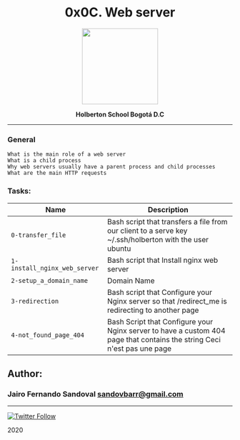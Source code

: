 <H1 align="center"> 0x0C. Web server </H1>

<p align="center">
   <a href="https://www.linux.org/"><img src="https://cdn.pixabay.com/photo/2013/07/13/13/41/bash-161382_960_720.png" width="170" height="170"/></a>

<p align="center"> 
   <b>Holberton School Bogotá D.C</b>
                
----
<H3> General </H3>
   
    What is the main role of a web server
    What is a child process
    Why web servers usually have a parent process and child processes
    What are the main HTTP requests




### Tasks:

| Name | Description                    |
| ------------- | ------------------------------ |
| `0-transfer_file`      |  Bash script that transfers a file from our client to a serve key ~/.ssh/holberton with the user ubuntu   |
| `1-install_nginx_web_server`      |    Bash script that Install nginx web server |
| `2-setup_a_domain_name`   | Domain Name |
| `3-redirection`   | Bash script that Configure your Nginx server so that /redirect_me is redirecting to another page |
| `4-not_found_page_404`   | Bash Script that Configure your Nginx server to have a custom 404 page that contains the string Ceci n'est pas une page |





## Author: 
### Jairo Fernando Sandoval <sandovbarr@gmail.com>
----
[![Twitter Follow](https://img.shields.io/twitter/follow/JulianR_30.svg?style=social&label=Follow)](https://twitter.com/elhumanimal)

2020